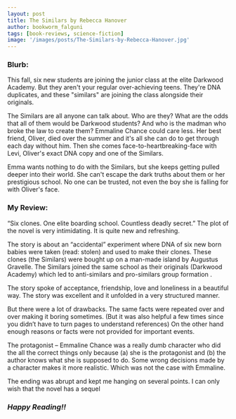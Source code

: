 ```yaml
---
layout: post
title: The Similars by Rebecca Hanover
author: bookworm_falguni
tags: [book-reviews, science-fiction]
image: '/images/posts/The-Similars-by-Rebecca-Hanover.jpg'
---
```

### **Blurb:**
This fall, six new students are joining the junior class at the elite Darkwood Academy. But they aren't your regular over-achieving teens. They're DNA duplicates, and these "similars" are joining the class alongside their originals.

The Similars are all anyone can talk about. Who are they? What are the odds that all of them would be Darkwood students? And who is the madman who broke the law to create them? Emmaline Chance could care less. Her best friend, Oliver, died over the summer and it's all she can do to get through each day without him. Then she comes face-to-heartbreaking-face with Levi, Oliver's exact DNA copy and one of the Similars.

Emma wants nothing to do with the Similars, but she keeps getting pulled deeper into their world. She can't escape the dark truths about them or her prestigious school. No one can be trusted, not even the boy she is falling for with Oliver's face.

### **My Review:**
“Six clones. One elite boarding school. Countless deadly secret.”
The plot of the novel is very intimidating. It is quite new and refreshing.

The story is about an “accidental” experiment where DNA of six new born babies were taken (read: stolen) and used to make their clones. These clones (the Similars) were bought up on a man-made island by Augustus Gravelle. The Similars joined the same school as their originals (Darkwood Academy) which led to anti-similars and pro-similars group formation .

The story spoke of acceptance, friendship, love and loneliness in a beautiful way.
The story was excellent and it unfolded in a very structured manner.

But there were a lot of drawbacks.
The same facts were repeated over and over making it boring sometimes. (But it was also helpful a few times since you didn’t have to turn pages to understand references)
On the other hand enough reasons or facts were not provided for important events.

The protagonist – Emmaline Chance was a really dumb character who did the all the correct things only because (a) she is the protagonist and (b) the author knows what she is supposed to do.
Some wrong decisions made by a character makes it more realistic. Which was not the case with Emmaline.

The ending was abrupt and kept me hanging on several points.
I can only wish that the novel has a sequel

### ***Happy Reading!!***
